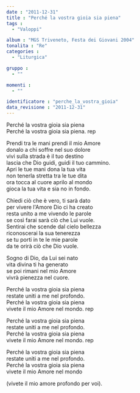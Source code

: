 ```yaml
---
date : "2011-12-31"
title : "Perché la vostra gioia sia piena"
tags : 
  - "Valoppi"

album : "MGS Triveneto, Festa dei Giovani 2004"
tonalita : "Re"
categories : 
  - "Liturgica"

gruppo : 
  - ""

momenti : 
  - ""

identificatore : "perche_la_vostra_gioia"
data_revisione : "2011-12-31"
---
```

  
  
Perché la vostra gioia sia piena  
Perché la vostra gioia sia piena. rep  
  
  
  
Prendi tra le mani prendi il mio Amore  
donalo a chi soffre nel suo dolore  
vivi sulla strada è il tuo destino  
lascia che Dio guidi, guidi il tuo cammino.  
Apri le tue mani dona la tua vita  
non tenerla stretta tra le tue dita  
ora tocca al cuore aprilo al mondo  
gioca la tua vita e sia no in fondo.  
  
  
  
  
Chiedi ciò che è vero, ti sarà dato  
per vivere l'Amore Dio ci ha creato  
resta unito a me vivendo le parole  
se così farai sarà ciò che Lui vuole.  
Sentirai che scende dal cielo bellezza  
riconoscerai la sua tenerezza  
se tu porti in te le mie parole  
da te orirà ciò che Dio vuole.  
  
  
  
  
Sogno di Dio, da Lui sei nato  
vita divina ti ha generato  
se poi rimani nel mio Amore  
vivrà pienezza nel cuore.  
  
  
  
Perché la vostra gioia sia piena  
restate uniti a me nel profondo.  
Perché la vostra gioia sia piena  
vivete il mio Amore nel mondo. rep  
  
Perché la vostra gioia sia piena  
restate uniti a me nel profondo.  
Perché la vostra gioia sia piena  
vivete il mio Amore nel mondo. rep  
  
Perché la vostra gioia sia piena  
restate uniti a me nel profondo.  
Perché la vostra gioia sia piena  
vivete il mio Amore nel mondo  
  
(vivete il mio amore profondo per voi).  
  
  
  
